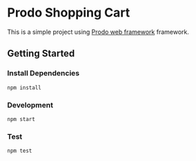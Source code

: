 # Prodo Shopping Cart

This is a simple project using [Prodo web framework](https://prodo.dev) framework.

## Getting Started

### Install Dependencies

```shell
npm install
```

### Development

```shell
npm start
```

### Test

```shell
npm test
```
